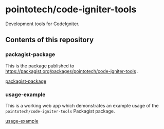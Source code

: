 # pointotech/code-igniter-tools

Development tools for CodeIgniter.

## Contents of this repository

### packagist-package

This is the package published to https://packagist.org/packages/pointotech/code-igniter-tools .

[packagist-package](./packagist-package/)

### usage-example

This is a working web app which demonstrates an example usage of the `pointotech/code-igniter-tools` Packagist package.

[usage-example](./usage-example/)
